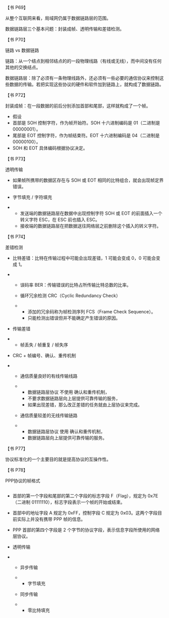【书 P69】

从整个互联网来看，局域网仍属于数据链路层的范围。

数据链路层三个基本问题：封装成帧、透明传输和差错检测。



【书 P70】

链路 vs 数据链路

链路：从一个结点到相邻结点的的一段物理线路（有线或无线），而中间没有任何其他的交换结点。

数据链路层：除了必须有一条物理线路外，还必须有一些必要的通信协议来控制这些数据的传输。若把实现这些协议的硬件和软件加到链路上，就构成了数据链路。



【书 P72】

封装成帧：在一段数据的前后分别添加首部和尾部，这样就构成了一个帧。

- 假设
- 首部是 SOH 控制字符，作为帧开始符。SOH 十六进制编码是 01（二进制是 00000001）。
- 尾部是 EOT 控制字符，作为帧结束符。EOT 十六进制编码是 04（二进制是 00000100）。
- SOH 和 EOT 具体编码根据协议决定。



【书 P73】

透明传输

- 如果帧所携带的数据区存在与 SOH 或 EOT 相同的比特组合，就会出现帧定界错误。

- 字节填充 / 字符填充

- - 发送端的数据链路层在数据中出现控制字符 SOH 或 EOT 的前面插入一个转义字符 ESC，在 ESC 前也插入 ESC。
  - 接收端的数据链路层在把数据送往网络层之前删除这个插入的转义字符。



【书 P74】

差错检测

- 比特差错：比特在传输过程中可能会出现差错，1 可能会变成 0，0 可能会变成 1。

- - 误码率 BER：传输错误的比特占所传输比特总数的比率。

  - 循环冗余检测 CRC（Cyclic Redundancy Check）

  - - 添加的冗余码称为帧检测序列 FCS（Frame Check Sequence）。
    - 只能检测出错误但并不能确定产生错误的原因。

- 传输差错

- - 帧丢失 / 帧重复 / 帧失序

- CRC + 帧编号、确认、重传机制

- - 通信质量良好的有线传输线路

  - - 数据链路层协议 不使用 确认和重传机制，
    - 不要求数据链路层向上层提供可靠传输的服务，
    - 如果出现差错，那么改正差错的任务就由上层协议来完成。

  - 通信质量较差的无线传输链路

  - - 数据链路层协议 使用 确认和重传机制，
    - 数据链路层向上层提供可靠传输的服务。



【书 P77】

协议标准化的一个主要目的就是提高协议的互操作性。



【书 P78】

PPP协议的帧格式

![]()

- 首部的第一个字段和尾部的第二个字段的标志字段 F（Flag），规定为 0x7E（二进制 01111110），标志字段表示一个帧的开始或结束。

- 首部中的地址字段 A 规定为 0xFF，控制字段 C 规定为 0x03。这两个字段目前实际上并没有携带 PPP 帧的信息。

- PPP 首部的第四个字段是 2 个字节的协议字段，表示信息字段所使用的网络层协议。

- 透明传输

- - 异步传输

  - - 字节填充

  - 同步传输

  - - 零比特填充